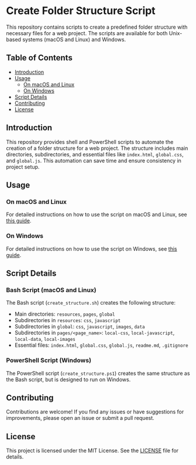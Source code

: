 # Create Folder Structure Script

This repository contains scripts to create a predefined folder structure with necessary files for a web project. The scripts are available for both Unix-based systems (macOS and Linux) and Windows.

## Table of Contents

- [Introduction](#introduction)
- [Usage](#usage)
  - [On macOS and Linux](bash.md)
  - [On Windows](cmd-pwrshll.md)
- [Script Details](#script-details)
- [Contributing](#contributing)
- [License](#license)

## Introduction

This repository provides shell and PowerShell scripts to automate the creation of a folder structure for a web project. The structure includes main directories, subdirectories, and essential files like `index.html`, `global.css`, and `global.js`. This automation can save time and ensure consistency in project setup.

## Usage

### On macOS and Linux

For detailed instructions on how to use the script on macOS and Linux, see [this guide](bash.md).

### On Windows

For detailed instructions on how to use the script on Windows, see [this guide](cmd-pwrshll.md).

## Script Details

### Bash Script (macOS and Linux)

The Bash script (`create_structure.sh`) creates the following structure:

- Main directories: `resources`, `pages`, `global`
- Subdirectories in `resources`: `css`, `javascript`
- Subdirectories in `global`: `css`, `javascript`, `images`, `data`
- Subdirectories in `pages/<page_name>`: `local-css`, `local-javascript`, `local-data`, `local-images`
- Essential files: `index.html`, `global.css`, `global.js`, `readme.md`, `.gitignore`

### PowerShell Script (Windows)

The PowerShell script (`create_structure.ps1`) creates the same structure as the Bash script, but is designed to run on Windows.

## Contributing

Contributions are welcome! If you find any issues or have suggestions for improvements, please open an issue or submit a pull request.

## License

This project is licensed under the MIT License. See the [LICENSE](LICENSE) file for details.
